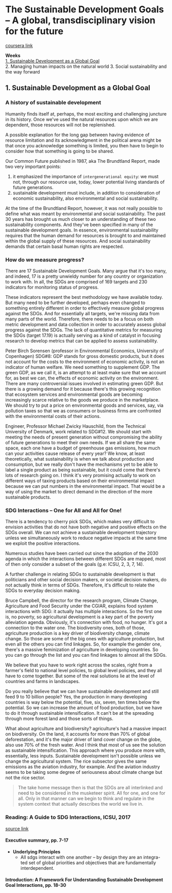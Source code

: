 # The Sustainable Development Goals – A global, transdisciplinary vision for the future

[coursera link](https://www.coursera.org/learn/global-sustainable-development)

**Weeks**  
[1. Sustainable Development as a Global Goal](#1-sustainable-development-as-a-global-goal)  
2. Managing human impacts on the natural world 
3. Social sustainability and the way forward

## 1. Sustainable Development as a Global Goal
### A history of sustainable development
Humanity finds itself at, perhaps, the most exciting and challenging juncture in its history. Once we've used the natural resources upon which we are dependent, those resources will not be replenished. 

A possible explanation for the long gap between having evidence of resource limitation and its acknowledgment in the political arena might be that once you acknowledge something is limited, you then have to begin to consider how that something is going to be shared.

Our Common Future published in 1987, aka The Brundtland Report, made two very important points:
1. it emphasized the importance of `intergenerational equity`: we must not, through our resource use, today, lower potential living standards of future generations.
2. sustainable development must include, in addition to consideration of economic sustainability, also environmental and social sustainability.

At the time of the Brundtland Report, however, it was not really possible to define what was meant by environmental and social sustainability. The past 30 years has brought us much closer to an understanding of these two sustainability components. And they've been specified in many of the sustainable development goals. In essence, environmental sustainability requires that the human demand for resources is brought to and maintained within the global supply of these resources. And social sustainability demands that certain basal human rights are respected.

### How do we measure progress?
There are 17 Sustainable Development Goals. Many argue that it's too many, and indeed, 17 is a pretty unwieldy number for any country or organization to work with.
In all, the SDGs are comprised of 169 targets and 230 indicators for monitoring status of progress.

These indicators represent the best methodology we have available today. But many need to be further developed, perhaps even changed to something entirely different in order to effectively measure global progress against the SDGs.
And for essentially all targets, we're missing data from many parts of the world. Therefore, there needs to be a focus on both metric development and data collection in order to accurately assess global progress against the SDGs.
The lack of quantitative metrics for measuring the SDGs (target 17.19) is actually serving as a kind of catalyst in focusing research to develop metrics that can be applied to assess sustainability. 

Peter Birch Sorensen (professor in Environmental Economics, University of Copenhagen) SDG#8: GDP stands for gross domestic products, but it does not account for the costs to the environment of economic activity, is not an indicator of human welfare. We need something to supplement GDP.
The green GDP, as we call it, is an attempt to at least make sure that we account for, as best we can, the effects of economic activity on the environment.  There are many controversial issues involved in estimating green GDP. But there is a growing demand for it because there's this growing recognition that ecosystem services and environmental goods are becoming increasingly scarce relative to the goods we produce in the marketplace.
We should try to put a price on environmental goods and services, say, via pollution taxes so that we as consumers or business firms are confronted with the environmental costs of their actions. 

Engineer, Professor Michael Zwicky Hauschild, from the Technical University of Denmark, work related to SDG#12.
We should start with meeting the needs of present generation without compromising the ability of future generations to meet their own needs.
If we all share the same space, each one have a budget of greenhouse gas emissions, how much can your activities cause release of every year?
We know, at least theoretically, what sustainability is when we talk about production and consumption, but we really don't have the mechanisms yet to be able to label a single product as being sustainable, but it could come that there's lots of research going on.
I think it's very promising actually to work on different ways of taxing products based on their environmental impact because we can put numbers in the environmental impact. That would be a way of using the market to direct demand in the direction of the more sustainable products.

### SDG Interactions – One for All and All for One!
There is a tendency to cherry pick SDGs, which makes very difficult to envision activities that do not have both negative and positive effects on the SDGs overall. We can not achieve a sustainable development trajectory unless we simultaneously work to reduce negative impacts at the same time we exploit the positive interactions.

Numerous studies have been carried out since the adoption of the 2030 agenda in which the interactions between different SDGs are mapped, most of then only consider a subset of the goals (g.e: ICSU, 2, 3, 7, 14). 

A further challenge in relating SDGs to sustainable development is that politicians and other social decision makers, or societal decision makers, do not actually think in terms of SDGs. Therefore, it's difficult to relate the SDGs to everyday decision making.

Bruce Campbell, the director for the research program, Climate Change, Agriculture and Food Security under the CGIAR, explains food system interactions with SDG: it actually has multiple interactions. So the first one is, no poverty, so agricultural development is a key part of the poverty alleviation agenda. Obviously, it's connection with food, no hunger. It's got a connection to the water one. The biodiversity ones, both of those, agriculture production is a key driver of biodiversity change, climate change. So those are some of the big ones with agriculture production, but even all the others you can find linkages. So, for example the gender one, there's a massive feminization of agriculture in developing countries. So you can go through the list and you can find linkages to almost all the SDGs.

We believe that you have to work right across the scales, right from a farmer's field to national level policies, to global level policies, and they all have to come together. 
But some of the real solutions lie at the level of countries and farms in landscapes. 

Do you really believe that we can have sustainable development and still feed 9 to 10 billion people? Yes, the production in many developing countries is way below the potential, five, six, seven, ten times below the potential. So we can increase the amount of food production, but we have to do it through sustainable intensification. It can't be at the spreading through more forest land and those sorts of things.

What about agriculture and biodiversity? agriculture's had a massive impact on biodiversity. On the land, it accounts for more than 70% of global deforestation, and it's the major driver of land cover change on the globe, also use 70% of the fresh water. And I think that most of us see the solution as sustainable intensification. This approach where you produce more with, essentially, less inputs.
Sustainable development isn't possible unless we change the agricultural system. The rice subsector gives the same emissions as the aviation industry, for example. And the aviation industry seems to be taking some degree of seriousness about climate change but not the rice sector.

> The take home message then is that the SDGs are all interlinked and need to be considered in the musketeer spirit. All for one, and one for all. Only in that manner can we begin to think and regulate in the system context that actually describes the world we live in.


### Reading: A Guide to SDG Interactions, ICSU, 2017
[source link](https://council.science/wp-content/uploads/2017/05/SDGs-Guide-to-Interactions.pdf)

#### **Executive summary, pp. 7-17**
- **Underlying Principles**
  - All sdgs interact with one another – by design they are an integra- ted set of global priorities and objectives that are fundamentally interdependent.

#### **Introduction: A Framework For Understanding Sustainable Development Goal Interactions, pp. 18-30**


